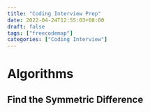 ```yaml
---
title: "Coding Interview Prep"
date: 2022-04-24T12:55:03+08:00
draft: false
tags: ["freecodemap"]
categories: ["Coding Interview"]
---
```



# Algorithms

## Find the Symmetric Difference

